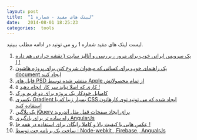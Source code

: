 ```yaml
---
layout: post
title:  "لینک های مفید - شماره 1"
date:   2014-08-01 18:25:23
categories:  tools
---
```


لیست لینک های مفید شماره 1 رو می تونید در ادامه مطلب ببینید.

1. [یک سرویس ایرانی خوب برای مرور ، بررسی و آنالیز سایت ( نقشه حرارتی هم داره ! )](http://moror.ir/)
2. [یک راهنمای خوب برای کسانی که میخوان شروع کنن برای پروژه هاشون document ایجاد کنند](http://docs.writethedocs.org/writing/beginners-guide-to-docs/)
3. [فایل های PSD منتشر شده توسط Apple از تمام محصولاتش](https://developer.apple.com//app-store/marketing/guidelines/#images)
4. ۵ [کاری که اصلا نباید سر کار انجام دهید !](https://www.linkedin.com/today/post/article/20140915121120-17850276-the-top-5-things-you-should-never-do-at-work)
5. [کامپایل خودکار یک پروژه برای دو فریم ورک](http://www.dotnettips.info/post/1872/%DA%A9%D8%A7%D9%85%D9%BE%D8%A7%DB%8C%D9%84-%D8%AE%D9%88%D8%AF%DA%A9%D8%A7%D8%B1-%DB%8C%DA%A9-%D9%BE%D8%B1%D9%88%DA%98%D9%87-%D8%A8%D8%B1%D8%A7%DB%8C-%D8%AF%D9%88-%D9%81%D8%B1%DB%8C%D9%85-%D9%88%D8%B1%DA%A9)
6. [یکسری Gradient بسیار زیبا که با CSS ایجاد شده که می تونید توی کارهاتون استفاده کنید](http://uigradients.com/) 
7. [یک پلاگین jQuery برای ایجاد صفحات قفل مثل آندروید](http://ignitersworld.com/lab/patternLock.html)
8. [راه ساده تر برای یادگیری AngularJs](https://thinkster.io/angulartutorial/a-better-way-to-learn-angularjs/)
9. [عکس هایی با کیفیت بالا و کاملا رایگان برای استفاده در همه جا !](http://unsplash.com/)
10. [ساخت بک برنامه چت توسط : Node-webkit , Firebase , AngualrJs](http://www.sitepoint.com/building-chat-app-node-webkit-firebase-angularjs/?utm_medium=email&utm_campaign=SitePoint%20JavaScript%20Newsletter%20-%208%20September%202014&utm_content=SitePoint%20JavaScript%20Newsletter%20-%208%20September%202014%20CID_abd6f6ca7f4fe8866a30766da7a0544a&utm_source=CampaignMonitor&utm_term=Building%20a%20Chat%20App%20with%20node-webkit%20Firebase%20and%20AngularJS)
 
